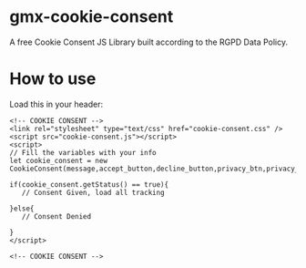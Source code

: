 # gmx-cookie-consent
A free Cookie Consent JS Library built according to the RGPD Data Policy.

# How to use

Load this in your header:


````
<!-- COOKIE CONSENT -->
<link rel="stylesheet" type="text/css" href="cookie-consent.css" />
<script src="cookie-consent.js"></script>
<script>
// Fill the variables with your info    
let cookie_consent = new CookieConsent(message,accept_button,decline_button,privacy_btn,privacy_href);

if(cookie_consent.getStatus() == true){
   // Consent Given, load all tracking
   
}else{
   // Consent Denied
        
}    
</script>

<!-- COOKIE CONSENT -->
````
